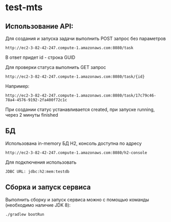 # test-mts

## Использование API:

Для создания и запуска задачи выполнить POST запрос без параметров
```
http://ec2-3-82-42-247.compute-1.amazonaws.com:8080/task
```

В ответ придет id - строка GUID

Для проверки статуса выполнить GET запрос
```
http://ec2-3-82-42-247.compute-1.amazonaws.com:8080/task/{id}
```

Например:
```
http://ec2-3-82-42-247.compute-1.amazonaws.com:8080/task/17c79c46-78a4-4576-9192-2fa400f72c1c
```

При создании статус устанавливается created, при запуске running, через 2 минуты finished

## БД

Использована in-memory БД H2, консоль доступна по адресу
```
http://ec2-3-82-42-247.compute-1.amazonaws.com:8080/h2-console
```

Для подключения использовать
```
JDBC URL: jdbc:h2:mem:testdb
```

## Сборка и запуск сервиса
Выполнить сборку и запуск сервиса можно с помощью команды (необходимо наличие JDK 8):
```
./gradlew bootRun
```